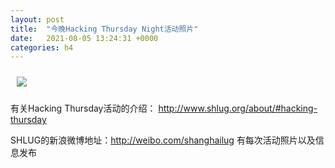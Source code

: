 ```yaml
---
layout: post
title:  "今晚Hacking Thursday Night活动照片"
date:   2021-08-05 13:24:31 +0000
categories: h4
---
```


[<img src='/res2021q3/l805.h4/l805_1948_2759+08.1920p.jpg' style='margin:10px'>](/res2021q3/l805.h4/l805_1948_2759+08.JPG)

有关Hacking Thursday活动的介绍：
http://www.shlug.org/about/#hacking-thursday

SHLUG的新浪微博地址：http://weibo.com/shanghailug 有每次活动照片以及信息发布


